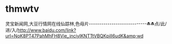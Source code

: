 # thmwtv
灵宝新闻网,大豆行情网在线仙踪林,色母片----------------------------⏏⏏点/此/进/入/http://www.baidu.com/link?url=NoK8PT47PahMhFH8Vie_jnciyIKNTTtVBQKpill6udK&amp;wd
